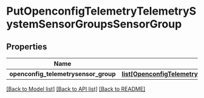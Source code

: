 # PutOpenconfigTelemetryTelemetrySystemSensorGroupsSensorGroup

## Properties
Name | Type | Description | Notes
------------ | ------------- | ------------- | -------------
**openconfig_telemetrysensor_group** | [**list[OpenconfigTelemetryTelemetrySystemOpenconfigtelemetrytelemetrysystemSensorgroupsSensorgroup]**](OpenconfigTelemetryTelemetrySystemOpenconfigtelemetrytelemetrysystemSensorgroupsSensorgroup.md) |  | [optional] 

[[Back to Model list]](../README.md#documentation-for-models) [[Back to API list]](../README.md#documentation-for-api-endpoints) [[Back to README]](../README.md)


